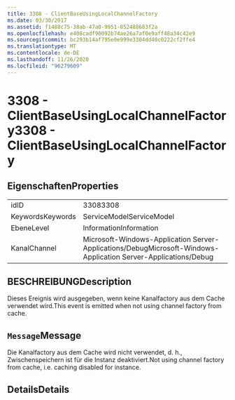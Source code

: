 ```yaml
---
title: 3308 - ClientBaseUsingLocalChannelFactory
ms.date: 03/30/2017
ms.assetid: f1488c75-38ab-47a0-9951-852488683f2a
ms.openlocfilehash: e408cadf90092b74ae26a7af0e9aff48a34c42e9
ms.sourcegitcommit: bc293b14af795e0e999e3304dd40c0222cf2ffe4
ms.translationtype: MT
ms.contentlocale: de-DE
ms.lasthandoff: 11/26/2020
ms.locfileid: "96279609"
---
```

# <a name="3308---clientbaseusinglocalchannelfactory"></a><span data-ttu-id="aa196-102">3308 - ClientBaseUsingLocalChannelFactory</span><span class="sxs-lookup"><span data-stu-id="aa196-102">3308 - ClientBaseUsingLocalChannelFactory</span></span>

## <a name="properties"></a><span data-ttu-id="aa196-103">Eigenschaften</span><span class="sxs-lookup"><span data-stu-id="aa196-103">Properties</span></span>  
  
|||  
|-|-|  
|<span data-ttu-id="aa196-104">id</span><span class="sxs-lookup"><span data-stu-id="aa196-104">ID</span></span>|<span data-ttu-id="aa196-105">3308</span><span class="sxs-lookup"><span data-stu-id="aa196-105">3308</span></span>|  
|<span data-ttu-id="aa196-106">Keywords</span><span class="sxs-lookup"><span data-stu-id="aa196-106">Keywords</span></span>|<span data-ttu-id="aa196-107">ServiceModel</span><span class="sxs-lookup"><span data-stu-id="aa196-107">ServiceModel</span></span>|  
|<span data-ttu-id="aa196-108">Ebene</span><span class="sxs-lookup"><span data-stu-id="aa196-108">Level</span></span>|<span data-ttu-id="aa196-109">Information</span><span class="sxs-lookup"><span data-stu-id="aa196-109">Information</span></span>|  
|<span data-ttu-id="aa196-110">Kanal</span><span class="sxs-lookup"><span data-stu-id="aa196-110">Channel</span></span>|<span data-ttu-id="aa196-111">Microsoft-Windows-Application Server-Applications/Debug</span><span class="sxs-lookup"><span data-stu-id="aa196-111">Microsoft-Windows-Application Server-Applications/Debug</span></span>|  
  
## <a name="description"></a><span data-ttu-id="aa196-112">BESCHREIBUNG</span><span class="sxs-lookup"><span data-stu-id="aa196-112">Description</span></span>  

 <span data-ttu-id="aa196-113">Dieses Ereignis wird ausgegeben, wenn keine Kanalfactory aus dem Cache verwendet wird.</span><span class="sxs-lookup"><span data-stu-id="aa196-113">This event is emitted when not using channel factory from cache.</span></span>  
  
## <a name="message"></a><span data-ttu-id="aa196-114">`Message`</span><span class="sxs-lookup"><span data-stu-id="aa196-114">Message</span></span>  

 <span data-ttu-id="aa196-115">Die Kanalfactory aus dem Cache wird nicht verwendet, d. h., Zwischenspeichern ist für die Instanz deaktiviert.</span><span class="sxs-lookup"><span data-stu-id="aa196-115">Not using channel factory from cache, i.e. caching disabled for instance.</span></span>  
  
## <a name="details"></a><span data-ttu-id="aa196-116">Details</span><span class="sxs-lookup"><span data-stu-id="aa196-116">Details</span></span>
